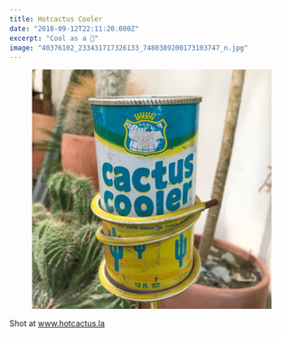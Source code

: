 ```yaml
---
title: Hotcactus Cooler
date: "2018-09-12T22:11:20.000Z"
excerpt: "Cool as a 🌵"
image: "40376102_233431717326133_7480389200173103747_n.jpg"
---
```


<figure class="mw408">
<img
  src="40376102_233431717326133_7480389200173103747_n.jpg"
  alt="cactus cooler can in front of a cactus"
/>
</figure>

Shot at <a href="https://shop.hotcactus.la/collections/plants/products/haageocereus-tenuis">www.hotcactus.la</a>
